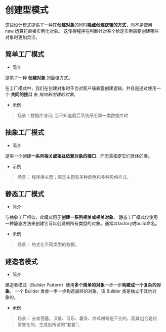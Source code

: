 # 创建型模式

这些设计模式提供了一种在**创建对象**的同时**隐藏创建逻辑的方式**，而不是使用 new 运算符直接实例化对象。
这使得程序在判断针对某个给定实例需要创建哪些对象时更加灵活。

## 简单工厂模式

* 简介

提供了一种 **创建对象** 的最佳方式。

在工厂模式中，我们在创建对象时不会对客户端暴露创建逻辑，并且是通过使用一个 **共同的接口** 来 *指向新创建的对象*。

* 示例

> 场景：数据库访问; 当不知道最后系统采用哪一类数据库时

## 抽象工厂模式

* 简介

提供一个创建**一系列相关或相互依赖对象的接口**，而无需指定它们具体的类。

* 示例

>场景： 程序换主题；假定主题有多种颜色和多种风格样式。

## 静态工厂模式

* 简介

与抽象工厂相似，此模式用于**创建一系列相关或相关对象**。
静态工厂模式仅使用一种静态方法来创建它可以创建的所有类型的对象。通常以factory或build命名。

* 示例

>场景： 格式化不同类型的数据。

## 建造者模式

* 简介

建造者模式（Builder Pattern）使用**多个简单的对象**一步一步**构建成一个复杂的对象**。
一个 Builder 类会一步一步构造最终的对象。该 Builder 类是独立于其他对象的。

* 示例

>场景： 去肯德基，汉堡、可乐、薯条、炸鸡翅等是不变的，而其组合是经常变化的，生成出所谓的"套餐"。
